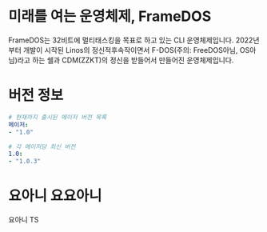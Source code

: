 # 미래를 여는 운영체제, FrameDOS
 FrameDOS는 32비트에 멀티태스킹을 목표로 하고 있는 CLI 운영체제입니다. 2022년부터 개발이 시작된 Linos의 정신적후속작이면서 F-DOS(주의: FreeDOS아님, OS아님)라고 하는 쉘과 CDM(ZZKT)의 정신을 받들어서 만들어진 운영체제입니다.
# 버전 정보
```yaml
# 현재까지 출시된 메이저 버전 목록
메이저:
- "1.0"

# 각 메이저당 최신 버전
1.0:
- "1.0.3"
```
# 요아니 요요아니
요아니 TS